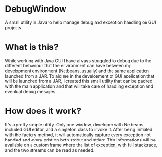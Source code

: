 # DebugWindow
A small utility in Java to help manage debug and exception handling on GUI projects


# What is this?
While working with Java GUI I have always struggled to debug due to the different behaviour that the environment can have between my development environment (Netbeans, usually) and the same application launched from a JAR.
To aid me in the development of GUI application that will be launched from a JAR,  I created this small utility that can be packed with the main application and that will take care of handling exception and eventual debug mesages.

# How does it work?
It's a pretty simple utility. Only one window, developer with Netbeans included GUI editor, and a singleton class to invoke it.
After being initiated with the factory method, it will automatically capture every exception not handled and every print on both stdout and stderr.
This informations will be available on a custom frame where the list of exception, with full stacktrace, and the two streams can be read as needed.
